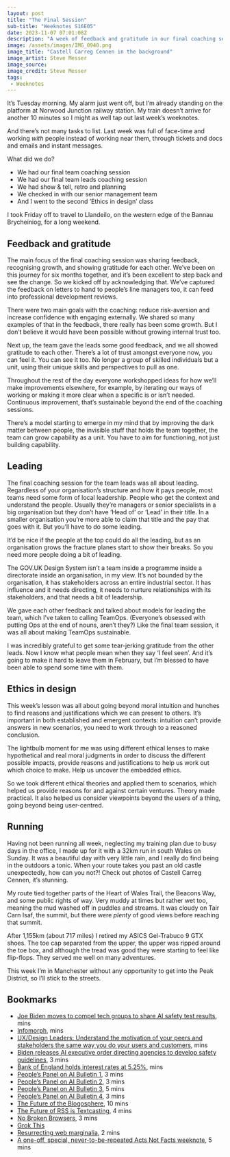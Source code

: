 ```yaml
---
layout: post
title: "The Final Session"
sub-title: "Weeknotes S16E05"
date: 2023-11-07 07:01:08Z
description: "A week of feedback and gratitude in our final coaching sessions."
image: /assets/images/IMG_0940.png
image_title: "Castell Carreg Cennen in the background"
image_artist: Steve Messer
image_source:
image_credit: Steve Messer
tags:
 - Weeknotes
---
```


It’s Tuesday morning. My alarm just went off, but I’m already standing on the platform at Norwood Junction railway station. My train doesn’t arrive for another 10 minutes so I might as well tap out last week’s weeknotes.

And there’s not many tasks to list. Last week was full of face-time and working *with* people instead of working near them, through tickets and docs and emails and instant messages.

What did we do?

- We had our final team coaching session
- We had our final team leads coaching session
- We had show & tell, retro and planning
- We checked in with our senior management team
- And I went to the second ’Ethics in design’ class

I took Friday off to travel to Llandeilo, on the western edge of the Bannau Brycheiniog, for a long weekend.

## Feedback and gratitude

The main focus of the final coaching session was sharing feedback, recognising growth, and showing gratitude for each other. We’ve been on this journey for six months together, and it’s been excellent to step back and see the change. So we kicked off by acknowledging that. We’ve captured the feedback on letters to hand to people’s line managers too, it can feed into professional development reviews.

There were two main goals with the coaching: reduce risk-aversion and increase confidence with engaging externally. We shared so many examples of that in the feedback, there really has been some growth. But I don’t believe it would have been possible without growing internal trust too.

Next up, the team gave the leads some good feedback, and we all showed gratitude to each other. There’s a lot of trust amongst everyone now, you can feel it. You can see it too. No longer a group of skilled individuals but a unit, using their unique skills and perspectives to pull as one.

Throughout the rest of the day everyone workshopped ideas for how we’ll make improvements elsewhere, for example, by iterating our ways of working or making it more clear when a specific is or isn’t needed. Continuous improvement, that’s sustainable beyond the end of the coaching sessions.

There’s a model starting to emerge in my mind that by improving the dark matter between people, the invisible stuff that holds the team together, the team can grow capability as a unit. You have to aim for functioning, not just building capability.

## Leading

The final coaching session for the team leads was all about leading. Regardless of your organisation’s structure and how it pays people, most teams need some form of local leadership. People who get the context and understand the people. Usually they’re managers or senior specialists in a big organisation but they don’t have ‘Head of’ or ‘Lead’ in their title. In a smaller organisation you’re more able to claim that title and the pay that goes with it. But you’ll have to do some leading.

It’d be nice if the people at the top could do all the leading, but as an organisation grows the fracture planes start to show their breaks. So you need more people doing a bit of leading.

The GOV.‌UK Design System isn’t a team inside a programme inside a directorate inside an organisation, in my view. It’s not bounded by the organisation, it has stakeholders across an entire industrial sector. It has influence and it needs directing, it needs to nurture relationships with its stakeholders, and that needs a bit of leadership.

We gave each other feedback and talked about models for leading the team, which I’ve taken to calling TeamOps. (Everyone’s obsessed with putting Ops at the end of nouns, aren’t they?) Like the final team session, it was all about making TeamOps sustainable.

I was incredibly grateful to get some tear-jerking gratitude from the other leads. Now I know what people mean when they say ‘I feel seen’. And it’s going to make it hard to leave them in February, but I’m blessed to have been able to spend some time with them.

## Ethics in design

This week’s lesson was all about going beyond moral intuition and hunches to find reasons and justifications which we can present to others. It’s important in both established and emergent contexts: intuition can’t provide answers in new scenarios, you need to work through to a reasoned conclusion.

The lightbulb moment for me was using different ethical lenses to make hypothetical and real moral judgments in order to discuss the different possible impacts, provide reasons and justifications to help us work out which choice to make. Help us uncover the embedded ethics.

So we took different ethical theories and applied them to scenarios, which helped us provide reasons for and against certain ventures. Theory made practical. It also helped us consider viewpoints beyond the users of a thing, going beyond being user-centred.

## Running

Having not been running all week, neglecting my training plan due to busy days in the office, I made up for it with a 32km run in south Wales on Sunday. It was a beautiful day with very little rain, and I really do find being in the outdoors a tonic. When your route takes you past an old castle unexpectedly, how can you not?! Check out photos of Castell Carreg Cennen, it’s stunning.

My route tied together parts of the Heart of Wales Trail, the Beacons Way, and some public rights of way. Very muddy at times but rather wet too, meaning the mud washed off in puddles and streams. It was cloudy on Tair Carn Isaf, the summit, but there were *plenty* of good views before reaching that summit.

After 1,155km (about 717 miles) I retired my ASICS Gel-Trabuco 9 GTX shoes. The toe cap separated from the upper, the upper was ripped around the toe box, and although the tread was good they were starting to feel like flip-flops. They served me well on many adventures.

This week I’m in Manchester without any opportunity to get into the Peak District, so I’ll stick to the streets.

## Bookmarks

- [Joe Biden moves to compel tech groups to share AI safety test results](https://on.ft.com/3Qd7uPr), mins
- [Infomorph](https://en.wikipedia.org/wiki/Infomorph), mins
- [UX/Design Leaders: Understand the motivation of your peers and stakeholders the same way you do your users and customers](https://www.petermerholz.com/blog/ux-design-leaders-understand-the-motivation-of-your-peers-and-stakeholders-the-same-way-you-do-your-users-and-customers/), mins
- [Biden releases AI executive order directing agencies to develop safety guidelines](https://www.theverge.com/2023/10/30/23914507/biden-ai-executive-order-regulation-standards), 3 mins
- [Bank of England holds interest rates at 5.25%](https://on.ft.com/47cgwmz), mins
- [People’s Panel on AI Bulletin 1](https://connectedbydata.org/news/2023/10/27/peoples-panel-bulletin-1), 3 mins
- [People’s Panel on AI Bulletin 2](https://connectedbydata.org/news/2023/10/31/peoples-panel-bulletin-2), 3 mins
- [People’s Panel on AI Bulletin 3](https://connectedbydata.org/news/2023/11/01/peoples-panel-bulletin-3), 5 mins
- [People’s Panel on AI Bulletin 4](https://connectedbydata.org/news/2023/11/02/peoples-panel-bulletin-4), 3 mins
- [The Future of the Blogosphere](https://www.ribbonfarm.com/2023/11/02/the-future-of-the-blogosphere/), 10 mins
- [The Future of RSS is Textcasting](https://kottke.org/23/11/the-future-of-rss-is-textcasting-1), 4 mins
- [No Broken Browsers](https://www.jeremiahlee.com/posts/2023-eu-eidas-feedback/), 3 mins
- [Grok This](https://pxlnv.com/linklog/grok-ai-regulation/)
- [Resurrecting web marginalia](https://smithery.com/2023/11/06/talking-about-blogrolls-and-web-marginalia/), 2 mins
- [A one-off, special, never-to-be-repeated Acts Not Facts weeknote](https://interconnected.org/home/2023/11/06/weeknote), 5 mins
